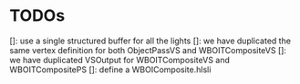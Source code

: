 # TODOs

[]: use a single structured buffer for all the lights
[]: we have duplicated the same vertex definition for both ObjectPassVS and WBOITCompositeVS
[]: we have duplicated VSOutput for WBOITCompositeVS and WBOITCompositePS
[]: define a WBOIComposite.hlsli
